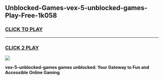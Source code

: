 
## Unblocked-Games-vex-5-unblocked-games-Play-Free-1k058
<h3>
<a href="https://premium76.site?title=vex-5-unblocked-games&ref=17A">CLICK TO PLAY</a></h3>
<hr>

<h3>
<a href="https://premium76.site?title=vex-5-unblocked-games&ref=17A">CLICK 2 PLAY</a>
  
</h3>

<a href="https://premium76.site?title=vex-5-unblocked-games&ref=17A"><img src="https://clearcache.store/games.png"></a>


**vex-5-unblocked-games games unblocked: Your Gateway to Fun and Accessible Online Gaming**
